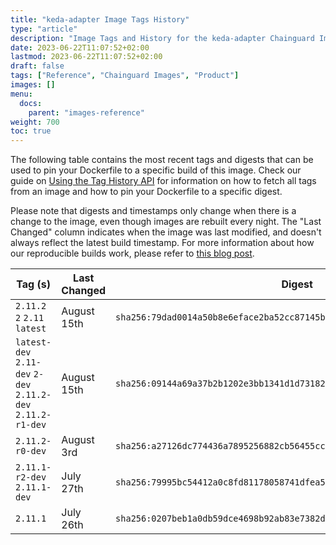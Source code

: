 ```yaml
---
title: "keda-adapter Image Tags History"
type: "article"
description: "Image Tags and History for the keda-adapter Chainguard Image"
date: 2023-06-22T11:07:52+02:00
lastmod: 2023-06-22T11:07:52+02:00
draft: false
tags: ["Reference", "Chainguard Images", "Product"]
images: []
menu:
  docs:
    parent: "images-reference"
weight: 700
toc: true
---
```


The following table contains the most recent tags and digests that can be used to pin your Dockerfile to a specific build of this image. Check our guide on [Using the Tag History API](/chainguard/chainguard-images/using-the-tag-history-api/) for information on how to fetch all tags from an image and how to pin your Dockerfile to a specific digest.

Please note that digests and timestamps only change when there is a change to the image, even though images are rebuilt every night. The "Last Changed" column indicates when the image was last modified, and doesn't always reflect the latest build timestamp. For more information about how our reproducible builds work, please refer to [this blog post](https://www.chainguard.dev/unchained/reproducing-chainguards-reproducible-image-builds).

| Tag (s)                                                       | Last Changed | Digest                                                                    |
|---------------------------------------------------------------|--------------|---------------------------------------------------------------------------|
|  `2.11.2` `2` `2.11` `latest`                                 | August 15th  | `sha256:79dad0014a50b8e6eface2ba52cc87145bb61d67593c21fb1a35a519fc7c9223` |
|  `latest-dev` `2.11-dev` `2-dev` `2.11.2-dev` `2.11.2-r1-dev` | August 15th  | `sha256:09144a69a37b2b1202e3bb1341d1d73182b27594aebf6248f68c4f4c091a43f4` |
|  `2.11.2-r0-dev`                                              | August 3rd   | `sha256:a27126dc774436a7895256882cb56455ccc6feed3c984a785e587074bc0bad60` |
|  `2.11.1-r2-dev` `2.11.1-dev`                                 | July 27th    | `sha256:79995bc54412a0c8fd81178058741dfea54d2a726c4ca0f8d8256afd3de4a20c` |
|  `2.11.1`                                                     | July 26th    | `sha256:0207beb1a0db59dce4698b92ab83e7382d1a82c4fc73af2d7fb266267f663cff` |
